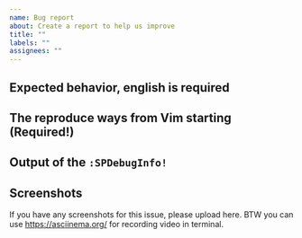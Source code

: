```yaml
---
name: Bug report
about: Create a report to help us improve
title: ""
labels: ""
assignees: ""
---
```


<!-- bug reporting without issue template will be closed automatically -->

## Expected behavior, english is required

## The reproduce ways from Vim starting (Required!)

## Output of the `:SPDebugInfo!`

## Screenshots

If you have any screenshots for this issue, please upload here. BTW you can use https://asciinema.org/ for recording video in terminal.

<!-- please remove the issue template when request for a feature -->
